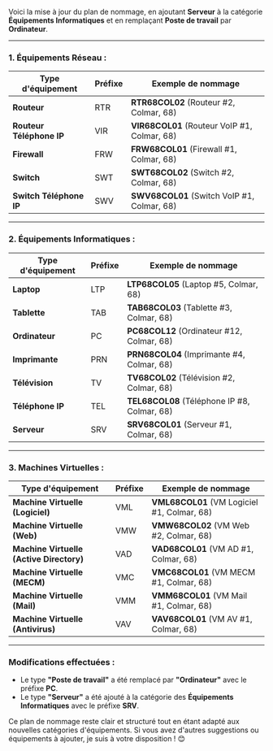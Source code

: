 Voici la mise à jour du plan de nommage, en ajoutant **Serveur** à la catégorie **Équipements Informatiques** et en remplaçant **Poste de travail** par **Ordinateur**.

---

### **1. Équipements Réseau :**

| **Type d'équipement**         | **Préfixe** | **Exemple de nommage**        |
|-------------------------------|-------------|-------------------------------|
| **Routeur**                    | RTR         | **RTR68COL02** (Routeur #2, Colmar, 68)  |
| **Routeur Téléphone IP**       | VIR         | **VIR68COL01** (Routeur VoIP #1, Colmar, 68)  |
| **Firewall**                   | FRW         | **FRW68COL01** (Firewall #1, Colmar, 68)  |
| **Switch**                     | SWT         | **SWT68COL02** (Switch #2, Colmar, 68)  |
| **Switch Téléphone IP**        | SWV         | **SWV68COL01** (Switch VoIP #1, Colmar, 68)  |

---

### **2. Équipements Informatiques :**

| **Type d'équipement**         | **Préfixe** | **Exemple de nommage**        |
|-------------------------------|-------------|-------------------------------|
| **Laptop**                     | LTP         | **LTP68COL05** (Laptop #5, Colmar, 68)  |
| **Tablette**                   | TAB         | **TAB68COL03** (Tablette #3, Colmar, 68)  |
| **Ordinateur**                 | PC          | **PC68COL12** (Ordinateur #12, Colmar, 68)  |
| **Imprimante**                 | PRN         | **PRN68COL04** (Imprimante #4, Colmar, 68)  |
| **Télévision**                 | TV          | **TV68COL02** (Télévision #2, Colmar, 68)  |
| **Téléphone IP**               | TEL         | **TEL68COL08** (Téléphone IP #8, Colmar, 68)  |
| **Serveur**                    | SRV         | **SRV68COL01** (Serveur #1, Colmar, 68)  |

---

### **3. Machines Virtuelles :**

| **Type d'équipement**                      | **Préfixe** | **Exemple de nommage**        |
|--------------------------------------------|-------------|-------------------------------|
| **Machine Virtuelle (Logiciel)**           | VML         | **VML68COL01** (VM Logiciel #1, Colmar, 68)  |
| **Machine Virtuelle (Web)**                | VMW         | **VMW68COL02** (VM Web #2, Colmar, 68)  |
| **Machine Virtuelle (Active Directory)**   | VAD         | **VAD68COL01** (VM AD #1, Colmar, 68)  |
| **Machine Virtuelle (MECM)**               | VMC         | **VMC68COL01** (VM MECM #1, Colmar, 68)  |
| **Machine Virtuelle (Mail)**               | VMM         | **VMM68COL01** (VM Mail #1, Colmar, 68)  |
| **Machine Virtuelle (Antivirus)**          | VAV         | **VAV68COL01** (VM AV #1, Colmar, 68)  |

---

### **Modifications effectuées :**
- Le type **"Poste de travail"** a été remplacé par **"Ordinateur"** avec le préfixe **PC**.
- Le type **"Serveur"** a été ajouté à la catégorie des **Équipements Informatiques** avec le préfixe **SRV**.

Ce plan de nommage reste clair et structuré tout en étant adapté aux nouvelles catégories d'équipements. Si vous avez d'autres suggestions ou équipements à ajouter, je suis à votre disposition ! 😊